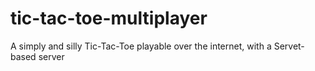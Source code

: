 tic-tac-toe-multiplayer
=======================

A simply and silly Tic-Tac-Toe playable over the internet, with a Servet-based server
